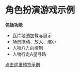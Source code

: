 # 角色扮演游戏示例

**包括功能**

* 瓦片地图加载与展示
* 场景拖动、放大、缩小
* 人物八方向控制
* 人物行走A星寻路

[点击这里预览示例](https://web-games.github.io/role-playing-game/dist/index.html)